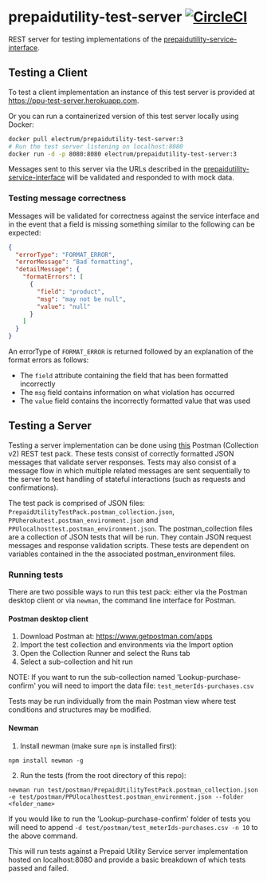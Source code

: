 # prepaidutility-test-server [![CircleCI](https://circleci.com/gh/electrumpayments/prepaidutility-test-server/tree/master.svg?style=shield)](https://circleci.com/gh/electrumpayments/prepaidutility-test-server/tree/master)
REST server for testing implementations of the [prepaidutility-service-interface](https://github.com/electrumpayments/prepaidutility-service-interface).

## Testing a Client
To test a client implementation an instance of this test server is provided at https://ppu-test-server.herokuapp.com.

Or you can run a containerized version of this test server locally using Docker:
```bash
docker pull electrum/prepaidutility-test-server:3
# Run the test server listening on localhost:8080
docker run -d -p 8080:8080 electrum/prepaidutility-test-server:3
```

Messages sent to this server via the URLs described in the [prepaidutility-service-interface](https://github.com/electrumpayments/prepaidutility-service-interface) will be
validated and responded to with mock data.

### Testing message correctness
Messages will be validated for correctness against the service interface and in the event that a field is missing something similar to the following can be expected:

```json
{
  "errorType": "FORMAT_ERROR",
  "errorMessage": "Bad formatting",
  "detailMessage": {
    "formatErrors": [
      {
        "field": "product",
        "msg": "may not be null",
        "value": "null"
      }
    ]
  }
}
```

An errorType of `FORMAT_ERROR` is returned followed by an explanation of the format errors as follows:

* The `field`  attribute containing the field that has been formatted incorrectly
* The `msg` field contains information on what violation has occurred
* The `value` field contains the incorrectly formatted value that was used

## Testing a Server
Testing a server implementation can be done using [this](https://github.com/electrumpayments/prepaidutility-test-server/tree/master/test/postman) Postman (Collection v2) REST test pack.
These tests consist of correctly formatted JSON messages that validate server responses. Tests may also consist of a message flow in which multiple related messages are sent sequentially to the server to test handling of stateful interactions (such as requests and confirmations).

The test pack is comprised of JSON files: `PrepaidUtilityTestPack.postman_collection.json`, `PPUherokutest.postman_environment.json` and `PPUlocalhosttest.postman_environment.json`.
The postman_collection files are a collection of JSON tests that will be run. They contain JSON request messages and response validation scripts. These tests are dependent on variables contained in the the associated postman_environment files.

### Running tests
There are two possible ways to run this test pack: either via the Postman desktop client or via `newman`, the command line interface for Postman.

#### Postman desktop client
1. Download Postman at: https://www.getpostman.com/apps
2. Import the test collection and environments via the Import option
3. Open the Collection Runner and select the Runs tab
4. Select a sub-collection and hit run

NOTE: If you want to run the sub-collection named 'Lookup-purchase-confirm' you will need to import the data file: `test_meterIds-purchases.csv`

Tests may be run individually from the main Postman view where test conditions and structures may be modified.

#### Newman
1. Install newman (make sure `npm` is installed first):
```
npm install newman -g
```
2. Run the tests (from the root directory of this repo):
```
newman run test/postman/PrepaidUtilityTestPack.postman_collection.json -e test/postman/PPUlocalhosttest.postman_environment.json --folder <folder_name>
```

If you would like to run the 'Lookup-purchase-confirm' folder of tests you will need to append `-d test/postman/test_meterIds-purchases.csv -n 10` to the above command.

This will run tests against a Prepaid Utility Service server implementation hosted on localhost:8080 and provide a basic breakdown of which tests passed and failed.
